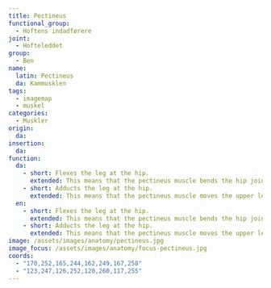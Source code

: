 ```yaml
---
title: Pectineus
functional_group:
  - Hoftens indadførere
joint:
  - Hofteleddet
group:
  - Ben
name:
  latin: Pectineus
  da: Kammusklen
tags:
  - imagemap
  - muskel
categories:
  - Muskler
origin: 
  da: 
insertion: 
  da: 
function:
  da:
    - short: Flexes the leg at the hip.
      extended: This means that the pectineus muscle bends the hip joint such that there is a decrease in the angle between the upper leg and the torso.
    - short: Adducts the leg at the hip.
      extended: This means that the pectineus muscle moves the upper leg toward the vertical midline of the body (i.e. the action of closing your legs together from a spread out position).
  en:
    - short: Flexes the leg at the hip.
      extended: This means that the pectineus muscle bends the hip joint such that there is a decrease in the angle between the upper leg and the torso.
    - short: Adducts the leg at the hip.
      extended: This means that the pectineus muscle moves the upper leg toward the vertical midline of the body (i.e. the action of closing your legs together from a spread out position).
image: /assets/images/anatomy/pectineus.jpg
image_focus: /assets/images/anatomy/focus-pectineus.jpg
coords:
  - "170,252,165,244,162,249,167,258"
  - "123,247,126,252,120,260,117,255"
---
```

